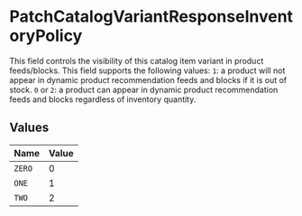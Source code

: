 # PatchCatalogVariantResponseInventoryPolicy

This field controls the visibility of this catalog item variant in product feeds/blocks. This field supports the following values:
`1`: a product will not appear in dynamic product recommendation feeds and blocks if it is out of stock.
`0` or `2`: a product can appear in dynamic product recommendation feeds and blocks regardless of inventory quantity.


## Values

| Name   | Value  |
| ------ | ------ |
| `ZERO` | 0      |
| `ONE`  | 1      |
| `TWO`  | 2      |